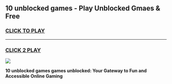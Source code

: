 
## 10 unblocked games - Play Unblocked Gmaes & Free
<h3>
<a href="https://news.freeplayer.one?title=10_unblocked_games&ref=23F">CLICK TO PLAY</a></h3>
<hr>

<h3>
<a href="https://news.freeplayer.one?title=10_unblocked_games&ref=23F">CLICK 2 PLAY</a>
  
</h3>

<a href="https://news.freeplayer.one?title=10_unblocked_games&ref=23F/"><img src="https://clearcache.store/games.png"></a>


**10 unblocked games games unblocked: Your Gateway to Fun and Accessible Online Gaming**
